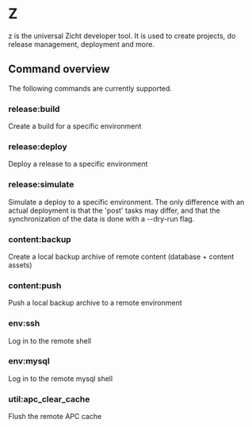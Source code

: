 # Z #
z is the universal Zicht developer tool. It is used to create projects, do release management, deployment and more.

## Command overview ##
The following commands are currently supported.

### release:build ###
Create a build for a specific environment

### release:deploy ###
Deploy a release to a specific environment

### release:simulate ###
Simulate a deploy to a specific environment. The only difference with an actual deployment is that the 'post' tasks
may differ, and that the synchronization of the data is done with a --dry-run flag.

### content:backup ###
Create a local backup archive of remote content (database + content assets)

### content:push ###
Push a local backup archive to a remote environment

### env:ssh ###
Log in to the remote shell

### env:mysql ###
Log in to the remote mysql shell

### util:apc_clear_cache ###
Flush the remote APC cache